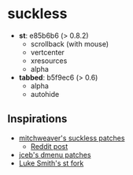 # suckless

- **st**: e85b6b6 (> 0.8.2)
	- scrollback (with mouse)
	- vertcenter
	- xresources
	- alpha
- **tabbed**: b5f9ec6 (> 0.6)
	- alpha
	- autohide

## Inspirations
- [mitchweaver's suckless patches](https://github.com/mitchweaver/suckless)
  - [Reddit post](https://www.reddit.com/r/unixporn/comments/83v6i8/dwm_cute/)
- [jceb's dmenu patches](https://github.com/jceb/dmenu-patches)
- [Luke Smith's st fork](https://github.com/LukeSmithxyz/st)
